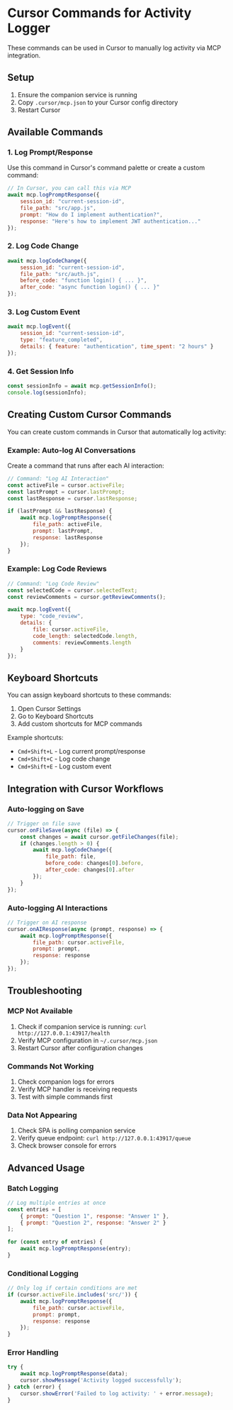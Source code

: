 # Cursor Commands for Activity Logger

These commands can be used in Cursor to manually log activity via MCP integration.

## Setup

1. Ensure the companion service is running
2. Copy `.cursor/mcp.json` to your Cursor config directory
3. Restart Cursor

## Available Commands

### 1. Log Prompt/Response

Use this command in Cursor's command palette or create a custom command:

```javascript
// In Cursor, you can call this via MCP
await mcp.logPromptResponse({
    session_id: "current-session-id",
    file_path: "src/app.js",
    prompt: "How do I implement authentication?",
    response: "Here's how to implement JWT authentication..."
});
```

### 2. Log Code Change

```javascript
await mcp.logCodeChange({
    session_id: "current-session-id", 
    file_path: "src/auth.js",
    before_code: "function login() { ... }",
    after_code: "async function login() { ... }"
});
```

### 3. Log Custom Event

```javascript
await mcp.logEvent({
    session_id: "current-session-id",
    type: "feature_completed",
    details: { feature: "authentication", time_spent: "2 hours" }
});
```

### 4. Get Session Info

```javascript
const sessionInfo = await mcp.getSessionInfo();
console.log(sessionInfo);
```

## Creating Custom Cursor Commands

You can create custom commands in Cursor that automatically log activity:

### Example: Auto-log AI Conversations

Create a command that runs after each AI interaction:

```javascript
// Command: "Log AI Interaction"
const activeFile = cursor.activeFile;
const lastPrompt = cursor.lastPrompt;
const lastResponse = cursor.lastResponse;

if (lastPrompt && lastResponse) {
    await mcp.logPromptResponse({
        file_path: activeFile,
        prompt: lastPrompt,
        response: lastResponse
    });
}
```

### Example: Log Code Reviews

```javascript
// Command: "Log Code Review"
const selectedCode = cursor.selectedText;
const reviewComments = cursor.getReviewComments();

await mcp.logEvent({
    type: "code_review",
    details: {
        file: cursor.activeFile,
        code_length: selectedCode.length,
        comments: reviewComments.length
    }
});
```

## Keyboard Shortcuts

You can assign keyboard shortcuts to these commands:

1. Open Cursor Settings
2. Go to Keyboard Shortcuts
3. Add custom shortcuts for MCP commands

Example shortcuts:
- `Cmd+Shift+L` - Log current prompt/response
- `Cmd+Shift+C` - Log code change
- `Cmd+Shift+E` - Log custom event

## Integration with Cursor Workflows

### Auto-logging on Save

```javascript
// Trigger on file save
cursor.onFileSave(async (file) => {
    const changes = await cursor.getFileChanges(file);
    if (changes.length > 0) {
        await mcp.logCodeChange({
            file_path: file,
            before_code: changes[0].before,
            after_code: changes[0].after
        });
    }
});
```

### Auto-logging AI Interactions

```javascript
// Trigger on AI response
cursor.onAIResponse(async (prompt, response) => {
    await mcp.logPromptResponse({
        file_path: cursor.activeFile,
        prompt: prompt,
        response: response
    });
});
```

## Troubleshooting

### MCP Not Available

1. Check if companion service is running: `curl http://127.0.0.1:43917/health`
2. Verify MCP configuration in `~/.cursor/mcp.json`
3. Restart Cursor after configuration changes

### Commands Not Working

1. Check companion logs for errors
2. Verify MCP handler is receiving requests
3. Test with simple commands first

### Data Not Appearing

1. Check SPA is polling companion service
2. Verify queue endpoint: `curl http://127.0.0.1:43917/queue`
3. Check browser console for errors

## Advanced Usage

### Batch Logging

```javascript
// Log multiple entries at once
const entries = [
    { prompt: "Question 1", response: "Answer 1" },
    { prompt: "Question 2", response: "Answer 2" }
];

for (const entry of entries) {
    await mcp.logPromptResponse(entry);
}
```

### Conditional Logging

```javascript
// Only log if certain conditions are met
if (cursor.activeFile.includes('src/')) {
    await mcp.logPromptResponse({
        file_path: cursor.activeFile,
        prompt: prompt,
        response: response
    });
}
```

### Error Handling

```javascript
try {
    await mcp.logPromptResponse(data);
    cursor.showMessage('Activity logged successfully');
} catch (error) {
    cursor.showError('Failed to log activity: ' + error.message);
}
```
